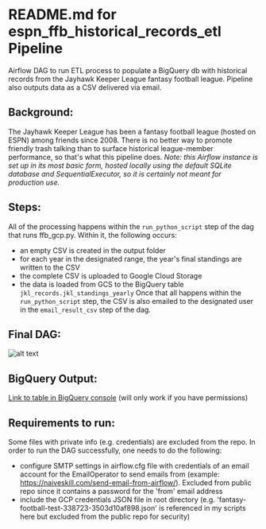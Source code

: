 # README.md for espn_ffb_historical_records_etl Pipeline
Airflow DAG to run ETL process to populate a BigQuery db with historical records from the Jayhawk 
Keeper League fantasy football league. Pipeline also outputs data as a CSV delivered via email.

## Background:
The Jayhawk Keeper League has been a fantasy football league (hosted on ESPN) among friends since
2008. There is no better way to promote friendly trash talking than to surface historical league-member
performance, so that's what this pipeline does.
_Note: this Airflow instance is set up in its most basic form, hosted locally using the default SQLite 
database and SequentialExecutor, so it is certainly not meant for production use._

## Steps:
All of the processing happens within the `run_python_script` step of the dag that runs ffb_gcp.py. 
Within it, the following occurs:
* an empty CSV is created in the output folder
* for each year in the designated range, the year's final standings are written to the CSV
* the complete CSV is uploaded to Google Cloud Storage
* the data is loaded from GCS to the BigQuery table `jkl_records.jkl_standings_yearly`
Once that all happens within the `run_python_script` step, the CSV is also emailed to the designated
user in the `email_result_csv` step of the dag.

## Final DAG:
![alt text]() 

## BigQuery Output:
[Link to table in BigQuery console](https://console.cloud.google.com/bigquery?_ga=2.123119171.934828281.1654637609-1773417848.1651011285&project=fantasy-football-test-338723&ws=!1m5!1m4!4m3!1sfantasy-football-test-338723!2sjkl_records!3sjkl_standings_yearly) (will only work if you have permissions)

## Requirements to run:
Some files with private info (e.g. credentials) are excluded from the repo. In order to run the DAG
successfully, one needs to do the following:
- configure SMTP settings in airflow.cfg file with credentials of an email account for the 
EmailOperator to send emails from (example: https://naiveskill.com/send-email-from-airflow/). 
Excluded from public repo since it contains a password for the 'from' email address
- include the GCP credentials JSON file in root directory (e.g. 'fantasy-football-test-338723-3503d10af898.json'
is referenced in my scripts here but excluded from the public repo for security)
